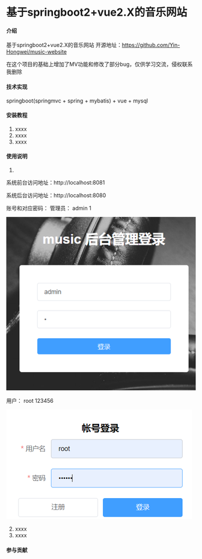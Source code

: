 # 基于springboot2+vue2.X的音乐网站

#### 介绍
基于springboot2+vue2.X的音乐网站
开源地址：https://github.com/Yin-Hongwei/music-website

在这个项目的基础上增加了MV功能和修改了部分bug，仅供学习交流，侵权联系我删除

#### 技术实现
springboot(springmvc + spring + mybatis) + vue + mysql


#### 安装教程

1.  xxxx
2.  xxxx
3.  xxxx

#### 使用说明

1.  
系统前台访问地址：http://localhost:8081

系统后台访问地址：http://localhost:8080

账号和对应密码：
管理员： admin    1

![输入图片说明](ReadMeResource/1638780017(1).jpg)

用户：  root     123456

![输入图片说明](ReadMeResource/image.png)

2.  xxxx
3.  xxxx

#### 参与贡献



